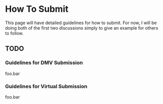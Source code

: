 # How To Submit

This page will have detailed guidelines for how to submit. For now, I will be doing both of the first two discussions simply to give an example for others to follow. 

## TODO 

### Guidelines for DMV Submission

foo.bar

### Guidelines for Virtual Submission

foo.bar
